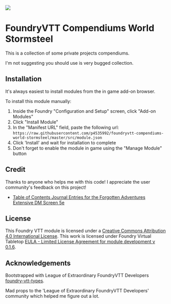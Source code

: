 
![](https://img.shields.io/badge/Foundry-v0.8.6-informational)

# FoundryVTT Compendiums World Stormsteel
  
This is a collection of some private projects compendiums.

I'm not suggesting you should use is very bugged collection.

## Installation

It's always easiest to install modules from the in game add-on browser.

To install this module manually:
1.  Inside the Foundry "Configuration and Setup" screen, click "Add-on Modules"
2.  Click "Install Module"
3.  In the "Manifest URL" field, paste the following url:
`https://raw.githubusercontent.com/p4535992/foundryvtt-compendiums-world-stormsteel/master/src/module.json`
4.  Click 'Install' and wait for installation to complete
5.  Don't forget to enable the module in game using the "Manage Module" button

## Credit

Thanks to anyone who helps me with this code! I appreciate the user community's feedback on this project!

- [Table of Contents Journal Entries for the Forgotten Adventures Extensive DM Screen 5e](https://gitlab.com/fohswe/fa-dm-screen)

## License

This Foundry VTT module is licensed under a [Creative Commons Attribution 4.0 International License](http://creativecommons.org/licenses/by/4.0/).
This work is licensed under Foundry Virtual Tabletop [EULA - Limited License Agreement for module development v 0.1.6](http://foundryvtt.com/pages/license.html).

## Acknowledgements

Bootstrapped with League of Extraordinary FoundryVTT Developers  [foundry-vtt-types](https://github.com/League-of-Foundry-Developers/foundry-vtt-types).

Mad props to the 'League of Extraordinary FoundryVTT Developers' community which helped me figure out a lot.